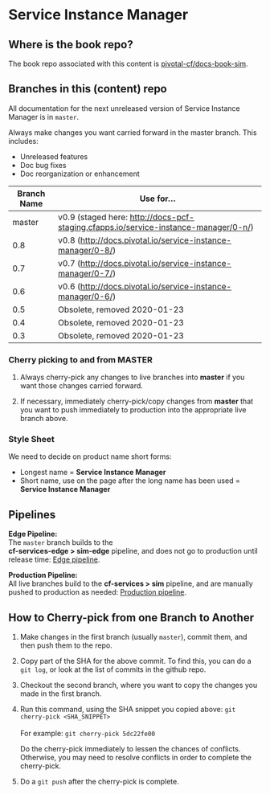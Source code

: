 # Service Instance Manager

## Where is the book repo?

The book repo associated with this content is [pivotal-cf/docs-book-sim](https://github.com/pivotal-cf/docs-book-sim).

## Branches in this (content) repo

All documentation for the next unreleased version of Service Instance Manager is in `master`.

Always make changes you want carried forward in the master branch. This includes:

* Unreleased features
* Doc bug fixes
* Doc reorganization or enhancement

| Branch Name| Use for… |
|------------| ---------|
| master     | v0.9 (staged here: http://docs-pcf-staging.cfapps.io/service-instance-manager/0-n/) |
| 0.8        | v0.8 (http://docs.pivotal.io/service-instance-manager/0-8/) |
| 0.7        | v0.7 (http://docs.pivotal.io/service-instance-manager/0-7/) |
| 0.6        | v0.6 (http://docs.pivotal.io/service-instance-manager/0-6/) |
| 0.5        | Obsolete, removed 2020-01-23 |
| 0.4        | Obsolete, removed 2020-01-23 |
| 0.3        | Obsolete, removed 2020-01-23 |

### Cherry picking to and from MASTER

1. Always cherry-pick any changes to live branches into **master** if you want those changes carried forward.

2. If necessary, immediately cherry-pick/copy changes from **master** that you want to push immediately to production into the appropriate live branch above.

### Style Sheet

We need to decide on product name short forms:
+ Longest name = **Service Instance Manager**
+ Short name, use on the page after the long name has been used = **Service Instance Manager**

## Pipelines

**Edge Pipeline:**<br>
The `master` branch builds to the <br> <strong>cf-services-edge > sim-edge</strong> pipeline, and does not go to production until release time: [Edge pipeline](https://concourse.run.pivotal.io/teams/cf-docs/pipelines/cf-services-edge?group=sim-edge). <br>

**Production Pipeline:**<br>
All live branches build to the <strong>cf-services > sim</strong> pipeline,
and are manually pushed to production as needed: [Production pipeline](https://concourse.run.pivotal.io/teams/cf-docs/pipelines/cf-services?group=sim).

## How to Cherry-pick from one Branch to Another
1. Make changes in the first branch (usually `master`), commit them, and then push them to the repo.
2. Copy part of the SHA for the above commit. To find this, you can do a `git log`, or look at the list of commits in the github repo.
3. Checkout the second branch, where you want to copy the changes you made in the first branch.
4. Run this command, using the SHA snippet you copied above:
    `git cherry-pick <SHA_SNIPPET>`<br><br>
    For example: `git cherry-pick 5dc22fe00`

    Do the cherry-pick immediately to lessen the chances of conflicts.
    Otherwise, you may need to resolve conflicts in order to complete the cherry-pick.

5. Do a `git push` after the cherry-pick is complete.<br><br>
